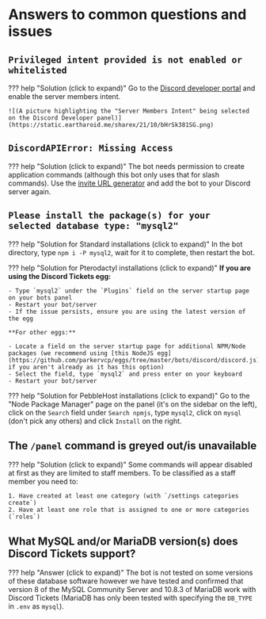 # Answers to common questions and issues

## `Privileged intent provided is not enabled or whitelisted`

??? help "Solution (click to expand)"
	Go to the [Discord developer portal](https://discord.com/developers/applications) and enable the server members intent.

	![(A picture highlighting the "Server Members Intent" being selected on the Discord Developer panel)](https://static.eartharoid.me/sharex/21/10/bHrSk381SG.png)
  
## `DiscordAPIError: Missing Access`

??? help "Solution (click to expand)"
	The bot needs permission to create application commands (although this bot only uses that for slash commands). Use the [invite URL generator](https://discordtickets.app/invite-url-generator/) and add the bot to your Discord server again.

## `Please install the package(s) for your selected database type: "mysql2"`

??? help "Solution for Standard installations (click to expand)"
	In the bot directory, type `npm i -P mysql2`, wait for it to complete, then restart the bot.

??? help "Solution for Pterodactyl installations (click to expand)"
	**If you are using the Discord Tickets egg:**

	- Type `mysql2` under the `Plugins` field on the server startup page on your bots panel
	- Restart your bot/server
	- If the issue persists, ensure you are using the latest version of the egg

	**For other eggs:**

	- Locate a field on the server startup page for additional NPM/Node packages (we recommend using [this NodeJS egg](https://github.com/parkervcp/eggs/tree/master/bots/discord/discord.js) if you aren't already as it has this option)
	- Select the field, type `mysql2` and press enter on your keyboard
	- Restart your bot/server

??? help "Solution for PebbleHost installations (click to expand)"
	Go to the "Node Package Manager" page on the panel (it's on the sidebar on the left), click on the `Search` field under `Search npmjs`, type `mysql2`, click on `mysql` (don't pick any others) and click `Install` on the right.

## The `/panel` command is greyed out/is unavailable

??? help "Solution (click to expand)"
	Some commands will appear disabled at first as they are limited to staff members. To be classified as a staff member you need to:

	1. Have created at least one category (with `/settings categories create`)
	2. Have at least one role that is assigned to one or more categories (`roles`)

## What MySQL and/or MariaDB version(s) does Discord Tickets support?

??? help "Answer (click to expand)"
	The bot is not tested on some versions of these database software however we have tested and confirmed that version 8 of the MySQL Community Server and 10.8.3 of MariaDB work with Discord Tickets (MariaDB has only been tested with specifying the `DB_TYPE` in `.env` as `mysql`).

